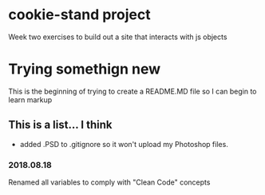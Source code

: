 # cookie-stand project
Week two exercises to build out a site that interacts with js objects

# Trying somethign new
This is the beginning of trying to create a README.MD file so I can begin to learn markup

## This is a list... I think
- added .PSD to .gitignore so it won't upload my Photoshop files.  

### 2018.08.18
Renamed all variables to comply with "Clean Code" concepts

